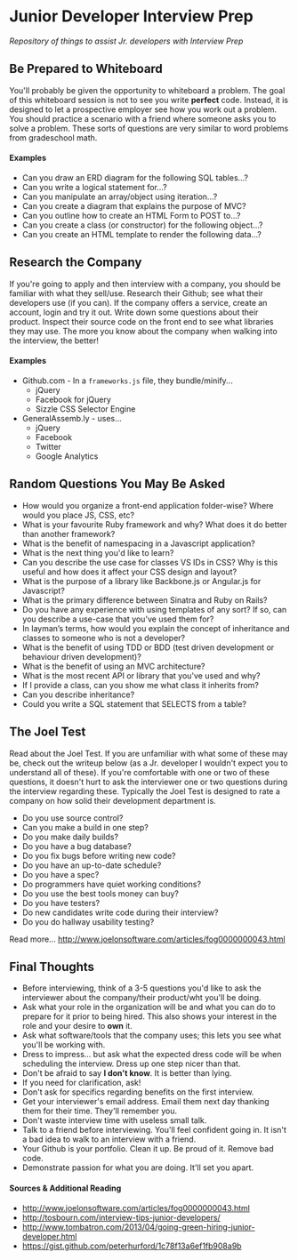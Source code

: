 # Junior Developer Interview Prep

*Repository of things to assist Jr. developers with Interview Prep*

## Be Prepared to Whiteboard
You'll probably be given the opportunity to whiteboard a problem. The goal of this whiteboard session is not to see you write **perfect** code. Instead, it is designed to let a prospective employer see how you work out a problem. You should practice a scenario with a friend where someone asks you to solve a problem. These sorts of questions are very similar to word problems from gradeschool math.

#### Examples
- Can you draw an ERD diagram for the following SQL tables...?
- Can you write a logical statement for...?
- Can you manipulate an array/object using iteration...?
- Can you create a diagram that explains the purpose of MVC?
- Can you outline how to create an HTML Form to POST to...?
- Can you create a class (or constructor) for the following object...?
- Can you create an HTML template to render the following data...?

## Research the Company
If you're going to apply and then interview with a company, you should be familiar with what they sell/use. Research their Github; see what their developers use (if you can). If the company offers a service, create an account, login and try it out. Write down some questions about their product. Inspect their source code on the front end to see what libraries they may use. The more you know about the company when walking into the interview, the better!

#### Examples
- Github.com - In a `frameworks.js` file, they bundle/minify...
  - jQuery
  - Facebook for jQuery
  - Sizzle CSS Selector Engine
- GeneralAssemb.ly - uses...
  - jQuery
  - Facebook
  - Twitter
  - Google Analytics 

## Random Questions You May Be Asked
- How would you organize a front-end application folder-wise? Where would you place JS, CSS, etc?
- What is your favourite Ruby framework and why? What does it do better than another framework?
- What is the benefit of namespacing in a Javascript application?
- What is the next thing you'd like to learn?
- Can you describe the use case for classes VS IDs in CSS? Why is this useful and how does it affect your CSS design and layout?
- What is the purpose of a library like Backbone.js or Angular.js for Javascript?
- What is the primary difference between Sinatra and Ruby on Rails?
- Do you have any experience with using templates of any sort? If so, can you describe a use-case that you’ve used them for?
- In layman’s terms, how would you explain the concept of inheritance and classes to someone who is not a developer?
- What is the benefit of using TDD or BDD (test driven development or behaviour driven development)?
- What is the benefit of using an MVC architecture?
- What is the most recent API or library that you've used and why?
- If I provide a class, can you show me what class it inherits from?
- Can you describe inheritance?
- Could you write a SQL statement that SELECTS from a table?

## The Joel Test
Read about the Joel Test. If you are unfamiliar with what some of these may be, check out the writeup below (as a Jr. developer I wouldn't expect you to understand all of these). If you're comfortable with one or two of these questions, it doesn't hurt to ask the interviewer one or two questions during the interview regarding these. Typically the Joel Test is designed to rate a company on how solid their development department is. 

- Do you use source control?
- Can you make a build in one step?
- Do you make daily builds?
- Do you have a bug database?
- Do you fix bugs before writing new code?
- Do you have an up-to-date schedule?
- Do you have a spec?
- Do programmers have quiet working conditions?
- Do you use the best tools money can buy?
- Do you have testers?
- Do new candidates write code during their interview?
- Do you do hallway usability testing?

Read more... http://www.joelonsoftware.com/articles/fog0000000043.html

## Final Thoughts
- Before interviewing, think of a 3-5 questions you'd like to ask the interviewer about the company/their product/wht you'll be doing.
- Ask what your role in the organization will be and what you can do to prepare for it prior to being hired. This also shows your interest in the role and your desire to **own** it.
- Ask what software/tools that the company uses; this lets you see what you'll be working with.
- Dress to impress... but ask what the expected dress code will be when scheduling the interview. Dress up one step nicer than that.
- Don't be afraid to say **I don't know**. It is better than lying. 
- If you need for clarification, ask! 
- Don't ask for specifics regarding benefits on the first interview.
- Get your interviewer's email address. Email them next day thanking them for their time. They'll remember you.
- Don't waste interview time with useless small talk.
- Talk to a friend before interviewing. You'll feel confident going in. It isn't a bad idea to walk to an interview with a friend.
- Your Github is your portfolio. Clean it up. Be proud of it. Remove bad code. 
- Demonstrate passion for what you are doing. It'll set you apart.

#### Sources & Additional Reading

- http://www.joelonsoftware.com/articles/fog0000000043.html
- http://tosbourn.com/interview-tips-junior-developers/
- http://www.tombatron.com/2013/04/going-green-hiring-junior-developer.html
- https://gist.github.com/peterhurford/1c78f13a6ef1fb908a9b
